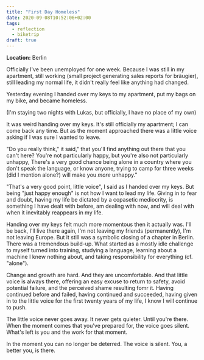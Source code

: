 ```yaml
---
title: "First Day Homeless"
date: 2020-09-08T10:52:06+02:00
tags:
  - reflection
  - biketrip
draft: true
---
```


**Location:** Berlin

Officially I've been unemployed for one week. Because I was still in my
apartment, still working (small project generating sales reports for bräugier),
still leading my normal life, it didn't really feel like anything had changed.

Yesterday evening I handed over my keys to my apartment, put my bags on my bike, and became homeless.

(I'm staying two nights with Lukas, but officially, I have no place of my own)

It was weird handing over my keys. It's still officially my apartment; I can
come back any time. But as the moment approached there was a little voice
asking if I was sure I wanted to leave.

"Do you really think," it said," that you'll find anything out there that you
can't here? You're not particularly happy, but you're also not particularly
unhappy, There's a very good chance being alone in a country where you don't
speak the language, or know anyone, trying to camp for three weeks (did I
mention alone?) will make you *more* unhappy."

"That's a very good point, little voice", I said as I handed over my keys. But
being "just happy enough" is not how I want to lead my life. Giving in to fear
and doubt, having my life be dictated by a copasetic mediocrity, is something I
have dealt with before, am dealing with now, and will deal with when it
inevitably reappears in my life.

Handing over my keys felt much more momentous then it actually was. I'll be
back, I'll live there again, I'm not leaving my friends (permanently), I'm not
leaving Europe. But it still was a symbolic closing of a chapter in Berlin.
There was a tremendous build-up. What started as a mostly idle challenge to
myself turned into training, studying a language, learning about a machine I
knew nothing about, and taking responsibility for everything (cf. "alone").

Change and growth are hard. And they are uncomfortable. And that little voice
is always there, offering an easy excuse to return to safety, avoid potential
failure, and the perceived shame resulting fomr it. Having continued before and
failed, having continued and succeeded, having given in to the little voice for
the first twenty years of my life, I know I will continue to push.

The little voice never goes away. It never gets quieter. Until you're there.
When the moment comes that you've prepared for, the voice goes silent. What's
left is you and the work for that moment.

In the moment you can no longer be deterred. The voice is silent. You, a better
you, is there.
